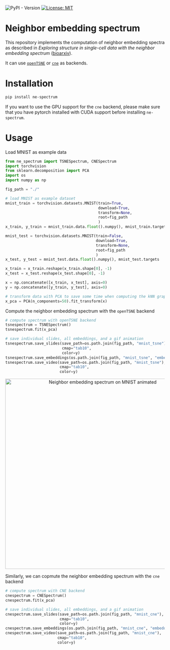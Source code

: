 ![PyPI - Version](https://img.shields.io/pypi/v/ne-spectrum)
[![License: MIT](https://img.shields.io/badge/License-MIT-yellow.svg)](https://opensource.org/licenses/MIT)

# Neighbor embedding spectrum

This repository implements the computation of neighbor embedding spectra as described in 
*Exploring structure in single-cell data with the neighbor embedding spectrum* ([bioarxiv]()).

It can use [`openTSNE`](https://pypi.org/project/openTSNE/) or [`cne`](https://pypi.org/project/contrastive-ne/) as backends.


# Installation
```bash
pip install ne-spectrum
```

If you want to use the GPU support for the `cne` backend, please make sure that you have pytorch installed with CUDA support before installing `ne-spectrum`.

# Usage

Load MNIST as example data
```python
from ne_spectrum import TSNESpectrum, CNESpectrum
import torchvision
from sklearn.decomposition import PCA
import os
import numpy as np

fig_path = "./"

# load MNIST as example dataset
mnist_train = torchvision.datasets.MNIST(train=True,
                                         download=True,
                                         transform=None,
                                         root=fig_path
                                         )
x_train, y_train = mnist_train.data.float().numpy(), mnist_train.targets

mnist_test = torchvision.datasets.MNIST(train=False,
                                        download=True,
                                        transform=None,
                                        root=fig_path
                                        )
x_test, y_test = mnist_test.data.float().numpy(), mnist_test.targets

x_train = x_train.reshape(x_train.shape[0], -1)
x_test = x_test.reshape(x_test.shape[0], -1)

x = np.concatenate([x_train, x_test], axis=0)
y = np.concatenate([y_train, y_test], axis=0)

# transform data with PCA to save some time when computing the kNN graphs
x_pca = PCA(n_components=50).fit_transform(x)
```

Compute the neighbor embedding spectrum with the `openTSNE` backend
```python
# compute spectrum with openTSNE backend
tsnespectrum = TSNESpectrum()
tsnespectrum.fit(x_pca)

# save individual slides, all embeddings, and a gif animation
tsnespectrum.save_slides(save_path=os.path.join(fig_path, "mnist_tsne"),
                         cmap="tab10",
                         color=y)
tsnespectrum.save_embeddings(os.path.join(fig_path, "mnist_tsne", "embeddings.npy"))
tsnespectrum.save_video(save_path=os.path.join(fig_path, "mnist_tsne"),
                        cmap="tab10",
                        color=y)
```
<p align="center"><img  alt="Neighbor embedding spectrum on MNIST animated" src="/mnist_tsne_spectrum.gif" width="600"/>



Similarly, we can copmute the neighbor embedding spectrum with the `cne` backend
```python
# compute spectrum with CNE backend
cnespectrum = CNESpectrum()
cnespectrum.fit(x_pca)

# save individual slides, all embeddings, and a gif animation
cnespectrum.save_slides(save_path=os.path.join(fig_path, "mnist_cne"),
                        cmap="tab10",
                        color=y)
cnespectrum.save_embeddings(os.path.join(fig_path, "mnist_cne", "embeddings.npy"))
cnespectrum.save_video(save_path=os.path.join(fig_path, "mnist_cne"),
                       cmap="tab10",
                       color=y)
```